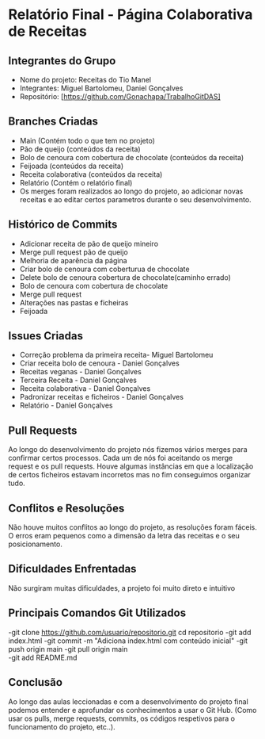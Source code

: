 # Relatório Final - Página Colaborativa de Receitas

## Integrantes do Grupo
- Nome do projeto: Receitas do Tio Manel
- Integrantes: Miguel Bartolomeu, Daniel Gonçalves
- Repositório: [https://github.com/Gonachapa/TrabalhoGitDAS]

## Branches Criadas
- Main (Contém todo o que tem no projeto)
- Pão de queijo (conteúdos da receita)
- Bolo de cenoura com cobertura de chocolate (conteúdos da receita)
- Feijoada (conteúdos da receita)
- Receita colaborativa (conteúdos da receita)
- Relatório (Contém o relatório final)
- Os merges foram realizados ao longo do projeto, ao adicionar novas receitas e ao editar certos parametros durante o seu desenvolvimento.

## Histórico de Commits
- Adicionar receita de pão de queijo mineiro
- Merge pull request pão de queijo
- Melhoria de aparência da página
- Criar bolo de cenoura com coberturua de chocolate
- Delete bolo de cenoura cobertura de chocolate(caminho errado)
- Bolo de cenoura com cobertura de chocolate
- Merge pull request
- Alterações nas pastas e ficheiras
- Feijoada
  
## Issues Criadas
- Correção problema da primeira receita- Miguel Bartolomeu
- Criar receita bolo de cenoura - Daniel Gonçalves
- Receitas veganas - Daniel Gonçalves
- Terceira Receita - Daniel Gonçalves
- Receita colaborativa - Daniel Gonçalves
- Padronizar receitas e ficheiros - Daniel Gonçalves
- Relatório - Daniel Gonçalves

## Pull Requests
Ao longo do desenvolvimento do projeto nós fizemos vários merges para confirmar certos processos. Cada um de nós foi aceitando os merge request e os pull requests. Houve algumas instâncias em que a localização de certos ficheiros estavam incorretos mas no fim conseguimos organizar tudo.

## Conflitos e Resoluções
Não houve muitos conflitos ao longo do projeto, as resoluções foram fáceis. O erros eram pequenos como a dimensão da letra das receitas e o seu posicionamento.

## Dificuldades Enfrentadas
Não surgiram muitas dificuldades, a projeto foi muito direto e intuitivo

## Principais Comandos Git Utilizados
-git clone https://github.com/usuario/repositorio.git
cd repositorio
-git add index.html
-git commit -m "Adiciona index.html com conteúdo inicial"
-git push origin main
-git pull origin main      
-git add README.md

## Conclusão
Ao longo das aulas leccionadas e com a desenvolvimento do projeto final podemos entender e aprofundar os conhecimentos a usar o Git Hub. (Como usar os pulls, merge requests, commits, os códigos respetivos para o funcionamento do projeto, etc..).

